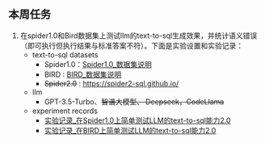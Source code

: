 ## 本周任务
1. 在spider1.0和Bird数据集上测试llm的text-to-sql生成效果，并统计语义错误（即可执行但执行结果与标准答案不符）。下面是实验设置和实验记录：
	* text-to-sql datasets
		* Spider1.0：[Spider1.0_数据集说明](../Spider1.0/Spider1.0_数据集说明.md)
		* BIRD : [BIRD_数据集说明](../BIRD/BIRD_数据集说明.md)
		* ~~Spider2.0~~  :  https://spider2-sql.github.io/
	* llm
		* GPT-3.5-Turbo、~~智谱大模型、 Deepseek，CodeLlama~~
	* experiment records 
		* [实验记录_在Spider1.0上简单测试LLM的text-to-sql能力2.0](../Spider1.0/实验记录_在Spider1.0上简单测试LLM的text-to-sql能力2.0.md)
		* [实验记录_在BIRD上简单测试LLM的text-to-sql能力2.0](../BIRD/实验记录_在BIRD上简单测试LLM的text-to-sql能力2.0.md)









